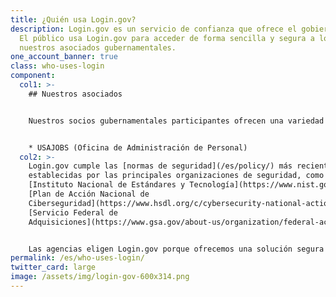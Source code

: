```yaml
---
title: ¿Quién usa Login.gov?
description: Login.gov es un servicio de confianza que ofrece el gobierno para iniciar sesión.
  El público usa Login.gov para acceder de forma sencilla y segura a los servicios que brindan
  nuestros asociados gubernamentales.
one_account_banner: true
class: who-uses-login
component:
  col1: >-
    ## Nuestros asociados


    Nuestros socios gubernamentales participantes ofrecen una variedad de servicios como:


    * USAJOBS (Oficina de Administración de Personal)
  col2: >-
    Login.gov cumple las [normas de seguridad](/es/policy/) más recientes
    establecidas por las principales organizaciones de seguridad, como el
    [Instituto Nacional de Estándares y Tecnología](https://www.nist.gov/), el
    [Plan de Acción Nacional de
    Ciberseguridad](https://www.hsdl.org/c/cybersecurity-national-action-plan/) y el
    [Servicio Federal de
    Adquisiciones](https://www.gsa.gov/about-us/organization/federal-acquisition-service).


    Las agencias eligen Login.gov porque ofrecemos una solución segura y sencilla. [Lea más sobre nuestro programa de socios](/partners/).
permalink: /es/who-uses-login/
twitter_card: large
image: /assets/img/login-gov-600x314.png
---
```


